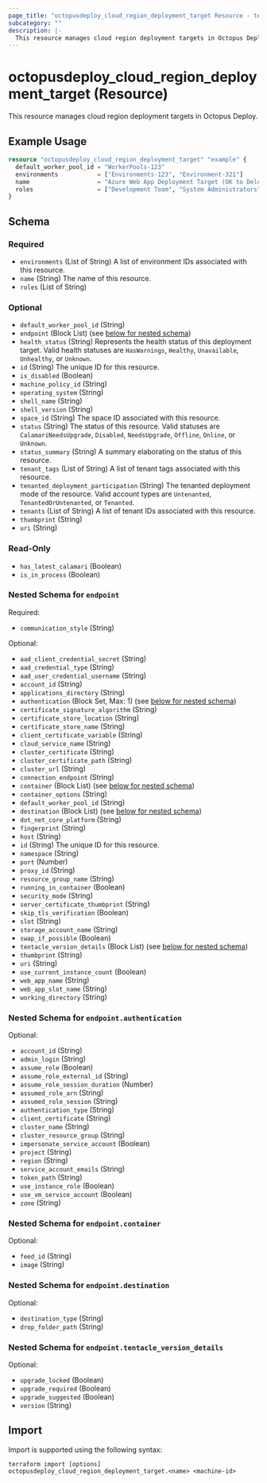 ```yaml
---
page_title: "octopusdeploy_cloud_region_deployment_target Resource - terraform-provider-octopusdeploy"
subcategory: ""
description: |-
  This resource manages cloud region deployment targets in Octopus Deploy.
---
```


# octopusdeploy_cloud_region_deployment_target (Resource)

This resource manages cloud region deployment targets in Octopus Deploy.

## Example Usage

```terraform
resource "octopusdeploy_cloud_region_deployment_target" "example" {
  default_worker_pool_id = "WorkerPools-123"
  environments           = ["Environments-123", "Environment-321"]
  name                   = "Azure Web App Deployment Target (OK to Delete)"
  roles                  = ["Development Team", "System Administrators"]
}
```
<!-- schema generated by tfplugindocs -->
## Schema

### Required

- `environments` (List of String) A list of environment IDs associated with this resource.
- `name` (String) The name of this resource.
- `roles` (List of String)

### Optional

- `default_worker_pool_id` (String)
- `endpoint` (Block List) (see [below for nested schema](#nestedblock--endpoint))
- `health_status` (String) Represents the health status of this deployment target. Valid health statuses are `HasWarnings`, `Healthy`, `Unavailable`, `Unhealthy`, or `Unknown`.
- `id` (String) The unique ID for this resource.
- `is_disabled` (Boolean)
- `machine_policy_id` (String)
- `operating_system` (String)
- `shell_name` (String)
- `shell_version` (String)
- `space_id` (String) The space ID associated with this resource.
- `status` (String) The status of this resource. Valid statuses are `CalamariNeedsUpgrade`, `Disabled`, `NeedsUpgrade`, `Offline`, `Online`, or `Unknown`.
- `status_summary` (String) A summary elaborating on the status of this resource.
- `tenant_tags` (List of String) A list of tenant tags associated with this resource.
- `tenanted_deployment_participation` (String) The tenanted deployment mode of the resource. Valid account types are `Untenanted`, `TenantedOrUntenanted`, or `Tenanted`.
- `tenants` (List of String) A list of tenant IDs associated with this resource.
- `thumbprint` (String)
- `uri` (String)

### Read-Only

- `has_latest_calamari` (Boolean)
- `is_in_process` (Boolean)

<a id="nestedblock--endpoint"></a>
### Nested Schema for `endpoint`

Required:

- `communication_style` (String)

Optional:

- `aad_client_credential_secret` (String)
- `aad_credential_type` (String)
- `aad_user_credential_username` (String)
- `account_id` (String)
- `applications_directory` (String)
- `authentication` (Block Set, Max: 1) (see [below for nested schema](#nestedblock--endpoint--authentication))
- `certificate_signature_algorithm` (String)
- `certificate_store_location` (String)
- `certificate_store_name` (String)
- `client_certificate_variable` (String)
- `cloud_service_name` (String)
- `cluster_certificate` (String)
- `cluster_certificate_path` (String)
- `cluster_url` (String)
- `connection_endpoint` (String)
- `container` (Block List) (see [below for nested schema](#nestedblock--endpoint--container))
- `container_options` (String)
- `default_worker_pool_id` (String)
- `destination` (Block List) (see [below for nested schema](#nestedblock--endpoint--destination))
- `dot_net_core_platform` (String)
- `fingerprint` (String)
- `host` (String)
- `id` (String) The unique ID for this resource.
- `namespace` (String)
- `port` (Number)
- `proxy_id` (String)
- `resource_group_name` (String)
- `running_in_container` (Boolean)
- `security_mode` (String)
- `server_certificate_thumbprint` (String)
- `skip_tls_verification` (Boolean)
- `slot` (String)
- `storage_account_name` (String)
- `swap_if_possible` (Boolean)
- `tentacle_version_details` (Block List) (see [below for nested schema](#nestedblock--endpoint--tentacle_version_details))
- `thumbprint` (String)
- `uri` (String)
- `use_current_instance_count` (Boolean)
- `web_app_name` (String)
- `web_app_slot_name` (String)
- `working_directory` (String)

<a id="nestedblock--endpoint--authentication"></a>
### Nested Schema for `endpoint.authentication`

Optional:

- `account_id` (String)
- `admin_login` (String)
- `assume_role` (Boolean)
- `assume_role_external_id` (String)
- `assume_role_session_duration` (Number)
- `assumed_role_arn` (String)
- `assumed_role_session` (String)
- `authentication_type` (String)
- `client_certificate` (String)
- `cluster_name` (String)
- `cluster_resource_group` (String)
- `impersonate_service_account` (Boolean)
- `project` (String)
- `region` (String)
- `service_account_emails` (String)
- `token_path` (String)
- `use_instance_role` (Boolean)
- `use_vm_service_account` (Boolean)
- `zone` (String)


<a id="nestedblock--endpoint--container"></a>
### Nested Schema for `endpoint.container`

Optional:

- `feed_id` (String)
- `image` (String)


<a id="nestedblock--endpoint--destination"></a>
### Nested Schema for `endpoint.destination`

Optional:

- `destination_type` (String)
- `drop_folder_path` (String)


<a id="nestedblock--endpoint--tentacle_version_details"></a>
### Nested Schema for `endpoint.tentacle_version_details`

Optional:

- `upgrade_locked` (Boolean)
- `upgrade_required` (Boolean)
- `upgrade_suggested` (Boolean)
- `version` (String)

## Import

Import is supported using the following syntax:

```shell
terraform import [options] octopusdeploy_cloud_region_deployment_target.<name> <machine-id>
```
